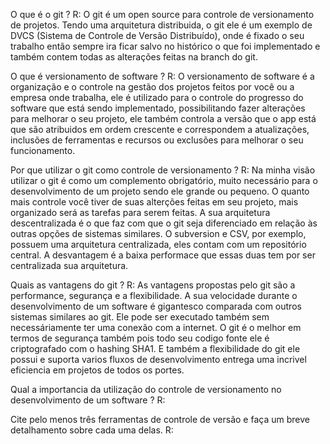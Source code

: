 O que é o git ?
R: O git é um open source para controle de versionamento de projetos. Tendo uma arquitetura distribuida, o git ele é um exemplo de DVCS (Sistema de Controle de Versão Distribuído), onde é fixado o seu trabalho então sempre ira ficar salvo no histórico o que foi implementado e também contem todas as alterações feitas na branch do git.

O que é versionamento de software ?
R: O versionamento de software é a organização e o controle na gestão dos projetos feitos por você ou a empresa onde trabalha, ele é utilizado para o controle do progresso do software que está sendo implementado, possibilitando fazer alterações para melhorar o seu projeto, ele também controla a versão que o app está que são atribuidos em ordem crescente e correspondem a atualizações, inclusões de ferramentas e recursos ou exclusões para melhorar o seu funcionamento. 

Por que utilizar o git como controle de versionamento ?
R: Na minha visão utilizar o git é como um complemento obrigatório, muito necessário para o desenvolvimento de um projeto sendo ele grande ou pequeno. O quanto mais controle você tiver de suas alterções feitas em seu projeto, mais organizado será as tarefas para serem feitas. A sua arquitetura descentralizada é o que faz com que o git seja diferenciado em relação às outras opções de sistemas similares. O subversion e CSV, por exemplo, possuem uma arquitetura centralizada, eles contam com um repositório central. A desvantagem é a baixa performace que essas duas tem por ser centralizada sua arquitetura.

Quais as vantagens do git ?
R: As vantagens propostas pelo git são a performance, segurança e a flexibilidade. A sua velocidade durante o desenvolvimento de um software é gigantesco comparada com outros sistemas similares ao git. Ele pode ser executado também sem necessáriamente ter uma conexão com a internet. O git é o melhor em termos de segurança também pois todo seu codigo fonte ele é criptografado com o hashing SHA1. E também a flexibilidade do git ele possui e suporta varios fluxos de desenvolvimento entrega uma incrivel eficiencia em projetos de todos os portes.

Qual a importancia da utilização do controle de versionamento no desenvolvimento de um software ?
R: 

Cite pelo menos três ferramentas de controle de versão e faça um breve detalhamento sobre cada uma delas.
R: 
